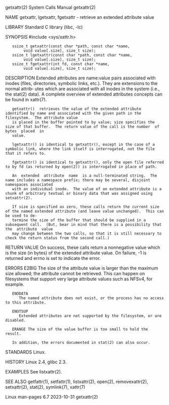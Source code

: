 getxattr(2)							      System Calls Manual							   getxattr(2)

NAME
       getxattr, lgetxattr, fgetxattr - retrieve an extended attribute value

LIBRARY
       Standard C library (libc, -lc)

SYNOPSIS
       #include <sys/xattr.h>

       ssize_t getxattr(const char *path, const char *name,
			void value[.size], size_t size);
       ssize_t lgetxattr(const char *path, const char *name,
			void value[.size], size_t size);
       ssize_t fgetxattr(int fd, const char *name,
			void value[.size], size_t size);

DESCRIPTION
       Extended	 attributes are name:value pairs associated with inodes (files, directories, symbolic links, etc.).  They are extensions to the normal attrib‐
       utes which are associated with all inodes in the system (i.e., the stat(2) data).  A complete overview of extended attributes concepts can be found  in
       xattr(7).

       getxattr()  retrieves the value of the extended attribute identified by name and associated with the given path in the filesystem.  The attribute value
       is placed in the buffer pointed to by value; size specifies the size of that buffer.  The return value of the call is the number	 of  bytes  placed  in
       value.

       lgetxattr() is identical to getxattr(), except in the case of a symbolic link, where the link itself is interrogated, not the file that it refers to.

       fgetxattr() is identical to getxattr(), only the open file referred to by fd (as returned by open(2)) is interrogated in place of path.

       An  extended  attribute	name  is a null-terminated string.  The name includes a namespace prefix; there may be several, disjoint namespaces associated
       with an individual inode.  The value of an extended attribute is a chunk of arbitrary textual or binary data that was assigned using setxattr(2).

       If size is specified as zero, these calls return the current size of the named extended attribute (and leave value unchanged).  This can be used to de‐
       termine the size of the buffer that should be supplied in a subsequent call.  (But, bear in mind that there is a possibility that the  attribute	 value
       may change between the two calls, so that it is still necessary to check the return status from the second call.)

RETURN VALUE
       On  success, these calls return a nonnegative value which is the size (in bytes) of the extended attribute value.  On failure, -1 is returned and errno
       is set to indicate the error.

ERRORS
       E2BIG  The size of the attribute value is larger than the maximum size allowed; the attribute cannot be retrieved.  This can happen on filesystems that
	      support very large attribute values such as NFSv4, for example.

       ENODATA
	      The named attribute does not exist, or the process has no access to this attribute.

       ENOTSUP
	      Extended attributes are not supported by the filesystem, or are disabled.

       ERANGE The size of the value buffer is too small to hold the result.

       In addition, the errors documented in stat(2) can also occur.

STANDARDS
       Linux.

HISTORY
       Linux 2.4, glibc 2.3.

EXAMPLES
       See listxattr(2).

SEE ALSO
       getfattr(1), setfattr(1), listxattr(2), open(2), removexattr(2), setxattr(2), stat(2), symlink(7), xattr(7)

Linux man-pages 6.7							  2023-10-31								   getxattr(2)

